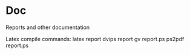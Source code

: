 Doc
===

Reports and other documentation

Latex compile commands: 
latex report
dvips report
gv report.ps
ps2pdf report.ps

